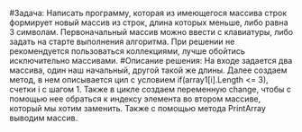 #Задача: Написать программу, 
которая из имеющегося массива строк формирует новый массив из строк, 
длина которых меньше, либо равна 3 символам. Первоначальный массив можно ввести с клавиатуры, 
либо задать на старте выполнения алгоритма. При решении не рекомендуется пользоваться коллекциями, лучше обойтись исключительно массивами.
#Описание решения: На входе задается два массива, один наш начальный, другой такой же длины. Далее создаем метод, в нем описывается цил с условием 
if(array1[i].Length <= 3), счетки i c шагом 1. Также в цикле создаем переменную change, чтобы с помощью нее обраться к индексу элемента во втором массиве, 
который мы хотим заменить. Также с помощью метода PrintArray выводим массив. 

